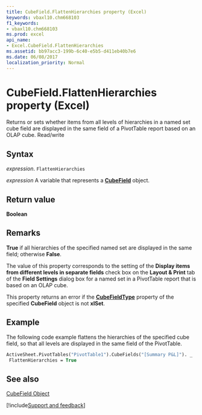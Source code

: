 ```yaml
---
title: CubeField.FlattenHierarchies property (Excel)
keywords: vbaxl10.chm668103
f1_keywords:
- vbaxl10.chm668103
ms.prod: excel
api_name:
- Excel.CubeField.FlattenHierarchies
ms.assetid: bb97acc3-199b-6c40-e5b5-d411eb40b7e6
ms.date: 06/08/2017
localization_priority: Normal
---
```



# CubeField.FlattenHierarchies property (Excel)

Returns or sets whether items from all levels of hierarchies in a named set cube field are displayed in the same field of a PivotTable report based on an OLAP cube. Read/write


## Syntax

_expression_. `FlattenHierarchies`

_expression_ A variable that represents a **[CubeField](Excel.CubeField.md)** object.


## Return value

 **Boolean**


## Remarks

 **True** if all hierarchies of the specified named set are displayed in the same field; otherwise **False**.

The value of this property corresponds to the setting of the  **Display items from different levels in separate fields** check box on the **Layout & Print** tab of the **Field Settings** dialog box for a named set in a PivotTable report that is based on an OLAP cube.

This property returns an error if the  **[CubeFieldType](Excel.CubeField.CubeFieldType.md)** property of the specified **CubeField** object is not **xlSet**.


## Example

The following code example flattens the hierarchies of the specified cube field, so that all levels are displayed in the same field of the PivotTable.


```vb
ActiveSheet.PivotTables("PivotTable1").CubeFields("[Summary P&L]"). _ 
 FlattenHierarchies = True
```


## See also


[CubeField Object](Excel.CubeField.md)

[!include[Support and feedback](~/includes/feedback-boilerplate.md)]